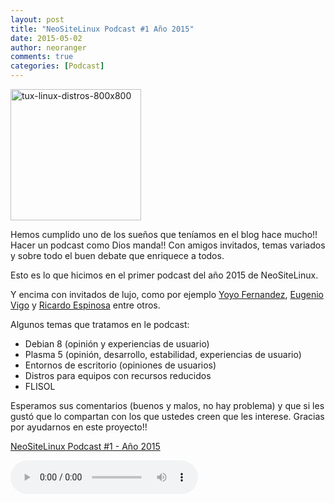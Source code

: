 ```yaml
---
layout: post
title: "NeoSiteLinux Podcast #1 Año 2015"
date: 2015-05-02
author: neoranger
comments: true
categories: [Podcast]
---
```

<img class="  wp-image-2896 aligncenter" src="https://blogneositelinux.files.wordpress.com/2016/10/tux-linux-distros-800x800.jpg" alt="tux-linux-distros-800x800" width="209" height="210" />

Hemos cumplido uno de los sueños que teníamos en el blog hace mucho!! Hacer un podcast como Dios manda!! Con amigos invitados, temas variados y sobre todo el buen debate que enriquece a todos.

Esto es lo que hicimos en el primer podcast del año 2015 de NeoSiteLinux.

Y encima con invitados de lujo, como por ejemplo <a href="http://deblinux.wordpress.com">Yoyo Fernandez</a>, <a href="http://www.etccrond.es/">Eugenio Vigo</a> y <a href="https://deinsomnio.wordpress.com/">Ricardo Espinosa</a> entre otros.

Algunos temas que tratamos en le podcast:

<ul>
    <li>Debian 8 (opinión y experiencias de usuario)</li>
    <li>Plasma 5 (opinión, desarrollo, estabilidad, experiencias de usuario)</li>
    <li>Entornos de escritorio (opiniones de usuarios)</li>
    <li>Distros para equipos con recursos reducidos</li>
    <li>FLISOL</li>
</ul>

Esperamos sus comentarios (buenos y malos, no hay problema) y que si les gustó que lo compartan con los que ustedes creen que les interese. Gracias por ayudarnos en este proyecto!!

<a title="NeoSiteLinux Podcast #1 - Año 2015" href="http://www.ivoox.com/neositelinux-podcast-1-ano-2015-audios-mp3_rf_4438604_1.html">NeoSiteLinux Podcast #1 - Año 2015</a>

<audio id="audio" preload="auto" controls="" src="http://podcastcdn-12.ivoox.com/audio/4/0/6/8/neositelinuxpodcast1ano2015-neositelinuxpodcast-ivoox4438604.mp3?secure=2cOb8g7XSBOTx9pq5XcAqA==,1502482870"></audio>

